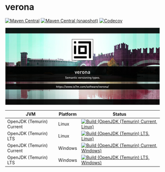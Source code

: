 verona
===

[![Maven Central](https://img.shields.io/maven-central/v/com.io7m.verona/com.io7m.verona.svg?style=flat-square)](http://search.maven.org/#search%7Cga%7C1%7Cg%3A%22com.io7m.verona%22)
[![Maven Central (snapshot)](https://img.shields.io/nexus/s/https/s01.oss.sonatype.org/com.io7m.verona/com.io7m.verona.svg?style=flat-square)](https://s01.oss.sonatype.org/content/repositories/snapshots/com/io7m/verona/)
[![Codecov](https://img.shields.io/codecov/c/github/io7m/verona.svg?style=flat-square)](https://codecov.io/gh/io7m/verona)

![verona](./src/site/resources/verona.jpg?raw=true)

| JVM | Platform | Status |
|-----|----------|--------|
| OpenJDK (Temurin) Current | Linux | [![Build (OpenJDK (Temurin) Current, Linux)](https://img.shields.io/github/actions/workflow/status/io7m/verona/workflows/main.linux.temurin.current.yml)](https://github.com/io7m/verona/actions?query=workflow%3Amain.linux.temurin.current)|
| OpenJDK (Temurin) LTS | Linux | [![Build (OpenJDK (Temurin) LTS, Linux)](https://img.shields.io/github/actions/workflow/status/io7m/verona/workflows/main.linux.temurin.lts.yml)](https://github.com/io7m/verona/actions?query=workflow%3Amain.linux.temurin.lts)|
| OpenJDK (Temurin) Current | Windows | [![Build (OpenJDK (Temurin) Current, Windows)](https://img.shields.io/github/actions/workflow/status/io7m/verona/workflows/main.windows.temurin.current.yml)](https://github.com/io7m/verona/actions?query=workflow%3Amain.windows.temurin.current)|
| OpenJDK (Temurin) LTS | Windows | [![Build (OpenJDK (Temurin) LTS, Windows)](https://img.shields.io/github/actions/workflow/status/io7m/verona/workflows/main.windows.temurin.lts.yml)](https://github.com/io7m/verona/actions?query=workflow%3Amain.windows.temurin.lts)|
